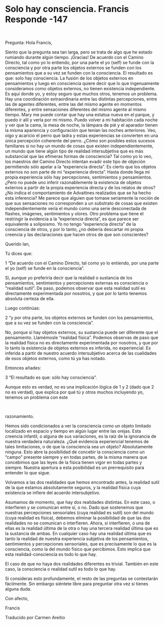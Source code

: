 # Solo hay consciencia. Francis Responde -147 

&nbsp; 

Pregunta: Hola Francis, 

Siento que la pregunta sea tan larga, pero se trata de algo que he estado rumiando durante alg&uacute;n tiempo. &iexcl;Gracias! De acuerdo con el Camino Directo, tal como yo lo entiendo, por una parte el yo (self) se funde con la consciencia y por otra parte los objetos externos se funden con los pensamientos que a su vez se funden con la consciencia. El resultado es que: solo hay consciencia. La fusi&oacute;n de los objetos externos en pensamientos y luego en consciencia quiere decir que lo que ingenuamente consideramos como objetos externos, no tienen existencia independiente. Es aqu&iacute; donde yo, y estoy seguro que muchos otros, tenemos un problema. Hay una coordinaci&oacute;n extraordinaria entre las distintas percepciones, entre las de agentes diferentes, entre las del mismo agente en momentos diferentes, y entre sensaciones diferentes del mismo agente al mismo tiempo. Mary me puede contar que hay una estatua nueva en el parque, y puedo ir all&iacute; y verla por m&iacute; mismo. Puedo volver a mi habitaci&oacute;n cada noche y ver que la cama, la mesa de noche, la l&aacute;mpara de pi&eacute; y el aparador tienen la misma apariencia y configuraci&oacute;n que ten&iacute;an las noches anteriores. Veo, oigo y acaricio el perro que ladra y estas experiencias se convierten en una &uacute;nica percepci&oacute;n coherente del perro. &iquest;C&oacute;mo son posibles estos sucesos familiares si no hay un mundo de cosas que existen independientemente, un mundo que tiene alg&uacute;n tipo de realidad intersubjetiva que es m&aacute;s substancial que las ef&iacute;meras formas de consciencia? Tal como yo lo veo, los maestros del Camino Directo intentan evadir este tipo de objeci&oacute;n permitiendo s&oacute;lo apelar a la &ldquo;experiencia directa&rdquo;. Es cierto que los objetos externos no son parte de mi &ldquo;experiencia directa&rdquo;. Hasta donde llega mi propia experiencia s&oacute;lo hay percepciones, sentimientos y pensamientos. &iquest;Pero no puede uno inferir razonablemente la existencia de objetos externos a partir de la propia experiencia directa y de los relatos de otros? &iquest;No indica el comportamiento de Advaitines realizados que se ha hecho esta inferencia? Me parece que alguien que tomase seriamente la noci&oacute;n de que sus sensaciones no corresponden a un substrato de cosas que existen independientemente ver&iacute;a el mundo como una serie desconectada de flashes, im&aacute;genes, sentimientos y olores. Otro problema que tiene el restringir la evidencia a la &ldquo;experiencia directa&rdquo;, es que parece ser equivalente a solipsismo. Yo no tengo &ldquo;experiencia directa&rdquo; de la consciencia de otros, y por lo tanto, &iquest;no deber&iacute;a descartar mi propia creencia y las declaraciones que hacen otros de que son conscientes?

Querido Ian,

T&uacute; dices que: 

1 &ldquo;De acuerdo con el Camino Directo, tal como yo lo entiendo, por una parte el yo (self) se funde en la consciencia&rdquo;. 

S&iacute;, aunque yo preferir&iacute;a decir que la realidad o sustancia de los pensamientos, sentimientos y percepciones externas es consciencia o &ldquo;realidad sutil&rdquo;. De paso, podemos observar que esta realidad sutil es directamente experimentada por nosotros, y que por lo tanto tenemos absoluta certeza de ella. 

Luego contin&uacute;as:

2 &ldquo;y por otra parte, los objetos externos se funden con los pensamientos, que a su vez se funden con la consciencia&rdquo;. 

No, porque si hay objetos externos, su sustancia puede ser diferente que el pensamiento. Llam&eacute;mosle &ldquo;realidad f&iacute;sica&rdquo;. Podemos observas de paso que la realidad f&iacute;sica no es directamente experimentada por nosotros, y que por lo tanto la existencia de objetos externos es inferida, no experiencial. Es inferida a partir de nuestro acuerdo intersubjetivo acerca de las cualidades de esos objetos externos, como t&uacute; ya has notado. 

Entonces a&ntilde;ades:

3 &ldquo;El resultado es que: s&oacute;lo hay consciencia&rdquo;. 

Aunque esto es verdad, no es una implicaci&oacute;n l&oacute;gica de 1 y 2 (dado que 2 no es verdad), que explica por qu&eacute; t&uacute; y otros muchos incluyendo yo, tenemos un problema con este

&nbsp; 

razonamiento. 

Hemos sido condicionados a ver la consciencia como un objeto limitado localizado en espacio y tiempo en alg&uacute;n lugar entre las orejas. Esta creencia infantil, o alguna de sus variaciones, es la ra&iacute;z de la ignorancia de nuestra verdadera naturaleza. &iquest;Qu&eacute; evidencia experiencial tenemos de tales limitaciones, o de que la consciencia sea un objeto? Absolutamente ninguna. Esto abre la posibilidad de concebir la consciencia como un &ldquo;campo&rdquo; presente siempre y en todas partes, de la misma manera que concebimos que las leyes de la f&iacute;sica tienen vigor en todas partes y siempre. Nuestra apertura a esta posibilidad es un prerrequisito para entender lo que sigue. 

Volvamos a las dos realidades que hemos encontrado antes, la realidad sutil de la que estamos absolutamente seguros, y la realidad f&iacute;sica cuya existencia se infiere del acuerdo intersubjetivo. 

Asumamos de momento, que hay dos realidades distintas. En este caso, o interfieren y se comunican entre s&iacute;, o no. Dado que sostenemos que nuestras percepciones sensoriales (cuya realidad es sutil) son del mundo (cuya realidad es f&iacute;sica), debemos eliminar la posibilidad de que las dos realidades no se comunican o interfieren. Ahora, si interfieren, o una de ellas es la realidad &uacute;ltima de la otra o hay una tercera realidad &uacute;ltima que es la sustancia de ambas. En cualquier caso hay una realidad &uacute;ltima que es tanto la realidad de nuestra experiencia subjetiva de los pensamientos, sentimientos y percepciones sensoriales, que es precisamente lo que es la consciencia, como la del mundo f&iacute;sico que percibimos. Esto implica que esta realidad-consciencia es todo lo que hay. 

El caso de que no haya dos realidades diferentes es trivial. Tambi&eacute;n en este caso, la consciencia o realidad sutil es todo lo que hay. 

Si consideras esto profundamente, el resto de las preguntas se contestar&aacute;n f&aacute;cilmente. Sin embargo si&eacute;ntete libre para preguntar otra vez si tienes alguna duda.

Con afecto, 

Francis

Traducido por Carmen Areitio

